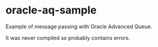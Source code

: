 # oracle-aq-sample
Example of message passing with Oracle Advanced Queue. 

It was never compiled so probably contains errors.
